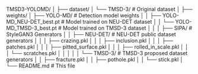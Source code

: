 TMSD3-YOLOMD/
│
├── dataset/
│ └── TMSD-3/ # Original dataset
│
├── weights/
│ ├── YOLO-MD/ # Detection model weights
│ │ ├── YOLO-MD_NEU-DET_best.pt # Model trained on NEU-DET dataset
│ │ └── YOLO-MD_TMSD-3_best.pt # Model trained on TMSD-3 dataset
│ │
│ ├── SIPA/ # StyleGAN3 Generators
│ │ ├── NEU-DET/ # NEU-DET public dataset generators
│ │ │ ├── crazing.pkl
│ │ │ ├── inclusion.pkl
│ │ │ ├── patches.pkl
│ │ │ ├── pitted_surface.pkl
│ │ │ ├── rolled_in_scale.pkl
│ │ │ └── scratches.pkl
│ │ │
│ │ └── TMSD-3/ # TMSD-3 proposed dataset generators
│ │ ├── fracture.pkl
│ │ ├── pothole.pkl
│ │ └── stick.pkl
│
└── README.md # This file
